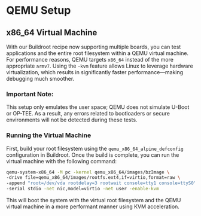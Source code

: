 # QEMU Setup

## x86_64 Virtual Machine

With our Buildroot recipe now supporting multiple boards, you can test applications and the entire root filesystem within a QEMU virtual machine. For performance reasons, QEMU targets `x86_64` instead of the more appropriate `armv7`. Using the `-kvm` feature allows Linux to leverage hardware virtualization, which results in significantly faster performance—making debugging much smoother.

### Important Note:

This setup only emulates the user space; QEMU does not simulate U-Boot or OP-TEE. As a result, any errors related to bootloaders or secure environments will not be detected during these tests.

### Running the Virtual Machine

First, build your root filesystem using the `qemu_x86_64_alpine_defconfig` configuration in Buildroot. Once the build is complete, you can run the virtual machine with the following command:

```sh
qemu-system-x86_64 -M pc -kernel qemu_x86_64/images/bzImage \
-drive file=qemu_x86_64/images/rootfs.ext4,if=virtio,format=raw \
-append "root=/dev/vda rootdelay=3 rootwait console=tty1 console=ttyS0" \
-serial stdio -net nic,model=virtio -net user -enable-kvm
```

This will boot the system with the virtual root filesystem and the QEMU virtual machine in a more performant manner using KVM acceleration.
